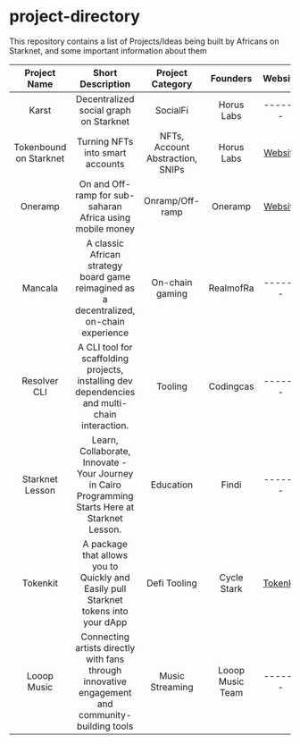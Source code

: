 # project-directory
This repository contains a list of Projects/Ideas being built by Africans on Starknet, and some important information about them

| Project Name | Short Description    | Project Category  | Founders   | Website | Social | Github |
| :---:   | :---: | :---: | :---: | :---: | :---: | :---: |
| Karst | Decentralized social graph on Starknet   | SocialFi | Horus Labs   | -------   | [Twitter](https://x.com/horuslabsio)   | would be OS soon   |
| Tokenbound on Starknet | Turning NFTs into smart accounts   | NFTs, Account Abstraction, SNIPs | Horus Labs   | [Website](https://starknet-tokenbound.com/)   | [Twitter](https://x.com/horuslabsio)   | [Github](https://github.com/horuslabsio/TBA)   |
| Oneramp | On and Off-ramp for sub-saharan Africa using mobile money  | Onramp/Off-ramp | Oneramp   | [Website](https://oneramp.io/)   | [Twitter](https://x.com/0xoneramp)   | [Github](https://github.com/oneramp/)    |
| Mancala | A classic African strategy board game reimagined as a decentralized, on-chain experience  | On-chain gaming | RealmofRa   | -------   | [Twitter](https://x.com/realm_of_ra)   | [Github](https://github.com/realm-of-ra/mancala)    |
| Resolver CLI | A CLI tool for scaffolding projects, installing dev dependencies and multi-chain interaction.  | Tooling | Codingcas   | -------   | [Twitter](https://x.com/resolver_cli)   | [Github](https://github.com/casweeney/resolver)    |
| Starknet Lesson | Learn, Collaborate, Innovate - Your Journey in Cairo Programming Starts Here at Starknet Lesson.  | Education | Findi   | -------   | [Twitter](https://x.com/findi_official)   | [Github](https://github.com/kkkycocho/starknet-lesson)    |
| Tokenkit | A package that allows you to Quickly and Easily pull Starknet tokens into your dApp  | Defi Tooling | Cycle Stark   | [Tokenkit](https://tokenkit-gamma.vercel.app/)   | ------- | [Github](https://github.com/Cycle-Stark/token-kit-project)    |
| Looop Music | Connecting artists directly with fans through innovative engagement and community-building tools  | Music Streaming | Looop Music Team | -------   | [Twitter](https://x.com/looop_music)   | ------- |

